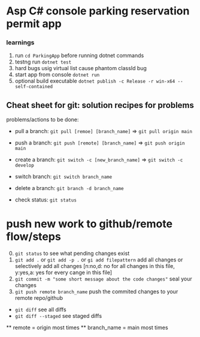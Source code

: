 # Asp C# console parking reservation permit app

### learnings
1. run `cd ParkingApp` before running dotnet commands
2. testng run  `dotnet test`
3. hard bugs usig virtual list<ClassSelf> cause phantom classId bug
4. start app from console `dotnet run`
5. optional build executable `dotnet publish -c Release -r win-x64 --self-contained`


## Cheat sheet for git: solution recipes for problems

problems/actions to be done:
- pull a branch: `git pull [remoe] [branch_name]` => `git pull origin main`
- push a branch: `git push [remote] [branch_name]` => `git push origin main`

- create a branch: `git switch -c [new_branch_name]` => `git switch -c develop`
- switch branch: `git switch branch_name`
- delete a branch: `git branch -d branch_name`

- check status: `git status`

# push new work to github/remote flow/steps
0. `git status` to see what pending changes exist
1. `git add .` or `git add -p .` or `gi add filepattern` add all changes or selectively add all changes [n:no,d: no for all changes in this file, y:yes,a: yes for every cange in this file]
2. `git commit -m "some short message about the code changes"` seal your changes 
3. `git push remote branch_name` push the commited changes to your remote repo/github 

- `git diff` see all diffs
- `git diff --staged` see staged diffs

** remote = origin most times
** branch_name = main most times